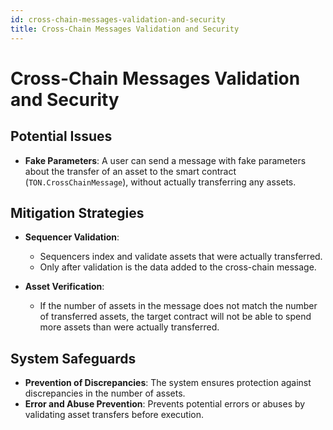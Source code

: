```yaml
---
id: cross-chain-messages-validation-and-security
title: Cross-Chain Messages Validation and Security
---
```


# Cross-Chain Messages Validation and Security

## Potential Issues

- **Fake Parameters**: A user can send a message with fake parameters about the transfer of an asset to the smart contract (`TON.CrossChainMessage`), without actually transferring any assets.

## Mitigation Strategies

- **Sequencer Validation**:
  - Sequencers index and validate assets that were actually transferred.
  - Only after validation is the data added to the cross-chain message.

- **Asset Verification**:
  - If the number of assets in the message does not match the number of transferred assets, the target contract will not be able to spend more assets than were actually transferred.

## System Safeguards

- **Prevention of Discrepancies**: The system ensures protection against discrepancies in the number of assets.
- **Error and Abuse Prevention**: Prevents potential errors or abuses by validating asset transfers before execution.
